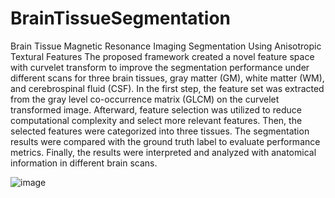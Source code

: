 # BrainTissueSegmentation

Brain Tissue Magnetic Resonance Imaging Segmentation Using Anisotropic Textural Features
The proposed framework created a novel feature space with curvelet transform to improve the segmentation performance under different scans for three brain tissues, gray matter (GM), white matter (WM), and cerebrospinal fluid (CSF). In the first step, the feature set was extracted from the gray level co-occurrence matrix (GLCM) on the curvelet transformed image. Afterward, feature selection was utilized to reduce computational complexity and select more relevant features. Then, the selected features were categorized into three tissues. The segmentation results were compared with the ground truth label to evaluate performance metrics. Finally, the results were interpreted and analyzed with anatomical information in different brain scans.
 
![image](https://github.com/FafaDavar/BrainTissueSegmentation/assets/141361915/357bae6b-6806-450f-b882-1e5659f772f9)

